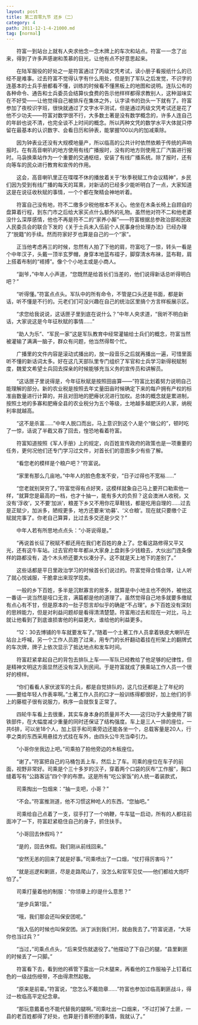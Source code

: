 ```yaml
---
layout: post
title: 第二百零九节 还乡（二）
category: 4
path: 2011-12-1-4-21000.md
tag: [normal]
---
```


　　符富一到站台上就有人央求他念一念木牌上的车次和站点。符富一一念了出来，得到了许多声感谢和羡慕的目光，让他有点不好意思起来。

　　在陆军服役的好处之一是符富通过了丙级文凭考试，读小册子看报纸什么的已经不是难事。过去符富不觉得认字有什么用处，但是到了军队之后发觉，不识字的连基本的士兵手册都看不懂，训练的时候看不懂黑板上的地图和说明。连队公布的各种命令、通告和士兵委员会结算伙食费的告示他样样都得求教别人，这种滋味实在不好受——让他觉得自己被排斥在集体之外，认字读书的劲头一下就有了。符富参加了夜校识字班，很快就通过了文字水平测试，但是通过丙级文凭考试还是花了他不少功夫——符富对数学很不行，大多数土著是没有数学概念的，许多人连自己的年龄也说不清，也完全谈不上时间的概念。所以丙种文凭的数学水平大体就只停留在最基本的认识数字、会看日历和钟表，能掌握100以内的加减乘除。

　　因为钟表业还没有大规模地量产，所以临高的公共计时依然依赖于传统的声响报时。在有高音喇叭的地方使用有线广播报时，没有的地方则使用工厂汽笛进行报时。马袅换乘站作为一个重要的交通枢纽，安装了有线广播系统。除了报时，还有向等车的民众进行教育和宣传的作用。

　　这会，高音喇叭里正在喋喋不休的播放着关于“秋季税赋工作会议精神”，乡民们因为受到有线广播的每天的耳熏，对新话的已经多少能听明白了一点，大家知道这是在说征收秋赋的事情，一个个都在聚精会神地听着。

　　符富自己没有地，符不二缴多少税他根本不关心。他坐在木条长椅上自顾自的盘算着行程，到东门市之后给大家买点什么额外的礼物。虽然他对符不二和他老婆没什么深厚感情，他也不再是符不二的“家养小厮”——符富根据总参政治部和民政人民委员会的联合下发的《关于士兵未入伍前个人民事身份处理办法》已经办理了“脱籍”的手续。然而符家好歹也算是自己的一个“家”。

　　正当他考虑再三的时候，忽然有人拍了下他的肩，符富吃了一惊，转头一看是个中年汉子，头戴一顶半玄罗帽，身穿本地蓝布褶子，脚穿清水布袜，蓝布鞋，肩上搭着布制的“褡搏”。像个个小地主或是小商人。

　　“副爷，”中年人小声道，“您既然是给首长们当差的，他们说得新话总听得明白吧？”

　　“听得懂。”符富点点头。军队中的所有命令，不管是口头还是书面，都是新话，听不懂是不行的。元老们们可没兴趣在自己的统治区里搞个方言样板展示区。

　　“求您给我说说，这话匣子里到底在说什么？”中年人央求道，“我听不明白新话，大家说这是今年征秋赋的事情……”

　　“助人为乐”、“军民一家”这是军队教育中经常灌输给士兵们的概念，符富当然被灌输了满满一脑子，群众有问题，他当然得帮个忙。

　　广播里的文件内容是滚动式播出的，放一段音乐之后就再播出一遍，可惜里面听不懂的新话词太多。好在这几天部队里专门组织了军官和士兵学习新得税赋制度，魏爱文希望士兵回去探亲的时候能够充当义务的宣传员和讲解员。

　　“这话匣子里说得是，今年征秋赋是按照田亩算——”符富比划着努力说明自己能理解的部分。新的农业税是按照去年丈量田亩时候确定下来的每户拥有产权的标准亩数量进行计算的，并且对田地的肥瘠状况进行加权。总体的概念就是累进制，按照土地的多寡和肥瘠全县的农业税分为五个等级，土地越多越肥沃的人家，纳税利率就越高。

　　“这不是杀富……”中年人脱口而出，马上意识到这个人是个“做公的”，顿时吃了一惊，话说了半截又吞了回去，惶恐地看着符富。

　　符富知道按照《军人手册》上的规定，向百姓宣传政府的政策也是一项重要的任务，更何况他们还专门学习过文件，对首长们的意图多少有些了解。

　　“看您老的模样是个粮户吧？”符富说。

　　“家里有那么几亩地。”中年人的脸色愈发不安，“日子过得也不宽裕……”

　　“您老就别哭穷了。”符富觉得有点好笑，这模样就象自己马上要开口勒索他一样，“就算您是最高的一档，也才十抽一，能有多大的负担？这会澳洲人收税，又没有‘浮收’，又不要‘加派’，粮差下乡又不用你花草鞋钱，都是吃用自理的……过去是正赋少，加派多，陋规更多，地方还要来‘劝募’、‘义仓粮’。现在就只要缴个正赋就完事了。你老自己算算，比过去多交还是少交？”

　　中年人若有所思地点点头：“小哥说得是。”

　　“再说首长征了税赋不都还用在我们老百姓的身上了。您看这路修得又平又光，还有这牛车站。过去官府年年都从大家身上盘剥多少钱粮去，大伙出门连条像样的路都没有，造个木头桥还要大伙凑分子。这不就是天上地下的差别了。”

　　这些话都是平日里政治学习的时候首长们说过的。符富觉得合情合理，让人听了就心悦诚服，干脆拿出来现学现卖。

　　一般的乡下百姓，多半是沉默寡言的居多，就算是中小地主也不例外，被他这一番话一说当然是哑口无言，满篇都是他的道理了。虽然觉得自己地多就要多缴赋有点心有不甘，但是原本的一肚子怨言却似乎的确是“不占理”。乡下百姓没有深刻的思辨能力，但是对利益问题却是看得清清楚楚。符富用过去和现在一对比，马上就让他看到了到底谁损害他的利益更大，谁给他的利益更多。

　　“12：30去博铺的牛车就要发车了。”随着一个土著工作人员拿着铁皮大喇叭在站台上呼喊，另一个工作人员跑了过来，用专门的长杆翻动着挂在桁架上的翻牌式的车次牌，牌子上依次显示了抵达地点和发车时间。

　　符富赶紧拿起自己的背包去排队上车——军队已经教给了他足够的纪律性，但是精神文明这方面显然还没有深入到民间。于是符富就成了换乘站工作人员一个很好的榜样。

　　“你们看看人家伏波军的士兵，都是自觉排队的，这几位还都是上了年纪的——要给年轻人作表率啊。”土著工作人员的口才一般训练得都很好，加上他们的手上的藤棍子很有说服力，秩序一会就恢复正常了。

　　四轮牛车看上去很重，其实车身本身的质量并不大——这归功于大量使用了钢铁部件，在大幅度减少重量的同时还保证了结构强度。车上是三人一排的座位，一共6排，可以坐18个人，加上驭手和司乘旁边还能各坐一个，总载客量是20人，行李之类的东西采用悬挂方式挂在车外，由四头公牛充当牵引力。

　　“小哥你坐我边上吧。”司乘拍了拍他旁边的木板座位。

　　“谢了。”符富把自己的马桶包丢上车，然后上了车。司乘的座位在车子的前面，视野非常好。司乘是个三十多岁的汉子，穿着两个口袋的灰布“工作服”，胸口缝着写有“公路客运”四个字的布票。这是所有“吃公家饭”的人统一着装款式，

　　司乘掏出一包烟来：“抽一支吧，小哥？”

　　“不会。”符富推测道，他不习惯这种呛人的东西，“您抽吧。”

　　司乘给自己点着了一支，驭手打了一个响鞭，牛车猛一启动，所有的人都往前面冲了一下，符富赶紧稳住自己的身子，抓住扶手。

　　“小哥回去休假吗？”

　　“是的，回去休假。我们刚从前线回来。”

　　“安然无恙的回来了就是好事。”司乘喷出了一口烟，“仗打得厉害吗？”

　　“就是巡逻和剿匪，尽是走路爬山了，没怎么和官军见仗——他们都给大炮吓怕了。”

　　司乘打量着他的制服：“你领章上的I是什么意思？”

　　“是步兵第1营。”

　　“哦，我们那会还叫保安团呢。”

　　“我入伍的时候也叫保安团。派丁派到我们村，就由我去了。”符富说道，“大哥你也当过兵？”

　　“当过，”司乘点点头，“后来受伤就退役了。”他摆动了下自己的腿，“县里剿匪的时候丢了一只脚。”

　　符富看下去，看到他的裤管下露出一只木腿来，再看他的工作服袖子上钉着红色的一级战伤绶带，不由得肃然起敬。

　　“原来是前辈。”符富说，“您怎么不戴勋章……”符富也参加过临高剿匪战斗，得过一枚临高平定纪念章。

　　“那玩意戴着也不能代替我的腿啊。”司乘吐出一口烟来，“不过打掉了土匪，一县的老百姓都得了好处，也算是行善积德的事情，我就认了。”
